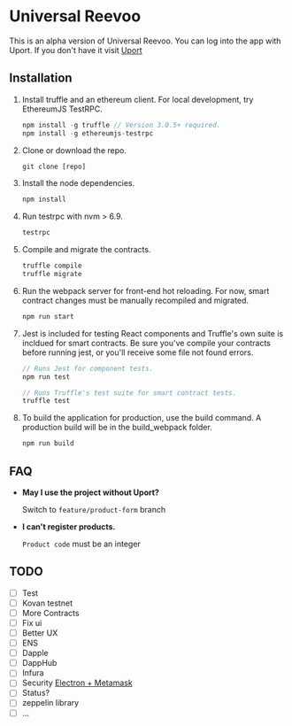 # Universal Reevoo 

This is an alpha version of Universal Reevoo.
You can log into the app with Uport. If you don't have it visit [Uport](https://www.uport.me/)

## Installation

1. Install truffle and an ethereum client. For local development, try EthereumJS TestRPC.
    ```javascript
    npm install -g truffle // Version 3.0.5+ required.
    npm install -g ethereumjs-testrpc
    ```

2. Clone or download the repo.
    ```javascript
    git clone [repo]
    ```

3. Install the node dependencies.
    ```javascript
    npm install
    ```
4. Run testrpc with nvm > 6.9.
    ```javascript
    testrpc
    ```

4. Compile and migrate the contracts.
    ```javascript
    truffle compile
    truffle migrate
    ```

5. Run the webpack server for front-end hot reloading. For now, smart contract changes must be manually recompiled and migrated.
    ```javascript
    npm run start
    ```

6. Jest is included for testing React components and Truffle's own suite is incldued for smart contracts. Be sure you've compile your contracts before running jest, or you'll receive some file not found errors.
    ```javascript
    // Runs Jest for component tests.
    npm run test

    // Runs Truffle's test suite for smart contract tests.
    truffle test
    ```

7. To build the application for production, use the build command. A production build will be in the build_webpack folder.
    ```javascript
    npm run build
    ```

## FAQ

* __May I use the project without Uport?__

    Switch to ```feature/product-form``` branch

* __I can't register products.__

    ```Product code``` must be an integer

## TODO

- [ ] Test
- [ ] Kovan testnet
- [ ] More Contracts
- [ ] Fix ui
- [ ] Better UX
- [ ] ENS
- [ ] Dapple
- [ ] DappHub
- [ ] Infura
- [ ] Security [Electron + Metamask](https://blog.aragon.one/electron-metamask-secure-easy-to-use-dapps-5a9987d21034#.v4b78wf78) 
- [ ] Status?
- [ ] zeppelin library
- [ ] ...
